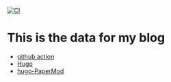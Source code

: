 [![CI](https://github.com/s5unty/du1ab.one/actions/workflows/hugo.yml/badge.svg)](https://github.com/s5unty/du1ab.one/actions/workflows/hugo.yml)

# This is the data for my blog

- [github action][runner]
- [Hugo][ref-hugo]
- [hugo-PaperMod][ref-PaperMod]

[ref-hugo]: https://github.com/gohugoio/hugo
[ref-PaperMod]: https://github.com/adityatelange/hugo-PaperMod
[runner]: https://docs.github.com/cn/actions/hosting-your-own-runners/about-self-hosted-runners

